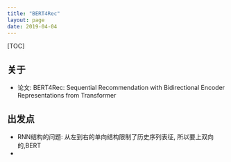```yaml
---
title: "BERT4Rec"
layout: page
date: 2019-04-04
---
```

[TOC]


## 关于
- 论文: BERT4Rec: Sequential Recommendation with Bidirectional Encoder Representations from Transformer

## 出发点
- RNN结构的问题: 从左到右的单向结构限制了历史序列表征, 所以要上双向的,BERT
- 

